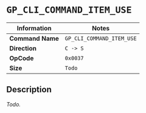 # `GP_CLI_COMMAND_ITEM_USE`

| Information               | Notes |
|---                        |---    |
| **Command Name**          | `GP_CLI_COMMAND_ITEM_USE` |
| **Direction**             | `C -> S` |
| **OpCode**                | `0x0037` |
| **Size**                  | `Todo` |

## Description

_Todo._